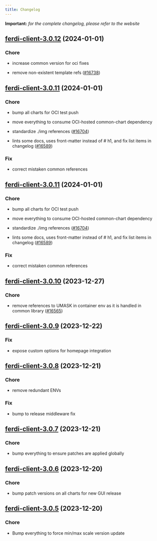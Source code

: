 ```yaml
---
title: Changelog
---
```


**Important:**
*for the complete changelog, please refer to the website*



## [ferdi-client-3.0.12](https://github.com/truecharts/charts/compare/ferdi-client-3.0.11...ferdi-client-3.0.12) (2024-01-01)

### Chore



- increase common version for oci fixes

- remove non-existent template refs ([#16738](https://github.com/truecharts/charts/issues/16738))


## [ferdi-client-3.0.11](https://github.com/truecharts/charts/compare/ferdi-client-3.0.10...ferdi-client-3.0.11) (2024-01-01)

### Chore



- bump all charts for OCI test push

- move everything to consume OCI-hosted common-chart dependency

- standardize ./img references ([#16704](https://github.com/truecharts/charts/issues/16704))

- lints some docs, uses front-matter instead of # h1, and fix list items in changelog ([#16589](https://github.com/truecharts/charts/issues/16589))

### Fix



- correct mistaken common references


## [ferdi-client-3.0.11](https://github.com/truecharts/charts/compare/ferdi-client-3.0.10...ferdi-client-3.0.11) (2024-01-01)

### Chore



- bump all charts for OCI test push

- move everything to consume OCI-hosted common-chart dependency

- standardize ./img references ([#16704](https://github.com/truecharts/charts/issues/16704))

- lints some docs, uses front-matter instead of # h1, and fix list items in changelog ([#16589](https://github.com/truecharts/charts/issues/16589))

### Fix



- correct mistaken common references
## [ferdi-client-3.0.10](https://github.com/truecharts/charts/compare/ferdi-client-3.0.9...ferdi-client-3.0.10) (2023-12-27)

### Chore

- remove references to UMASK in container env as it is handled in common library ([#16565](https://github.com/truecharts/charts/issues/16565))

## [ferdi-client-3.0.9](https://github.com/truecharts/charts/compare/ferdi-client-3.0.8...ferdi-client-3.0.9) (2023-12-22)

### Fix

- expose custom options for homepage integration

## [ferdi-client-3.0.8](https://github.com/truecharts/charts/compare/ferdi-client-3.0.7...ferdi-client-3.0.8) (2023-12-21)

### Chore

- remove redundant ENVs

### Fix

- bump to release middleware fix

## [ferdi-client-3.0.7](https://github.com/truecharts/charts/compare/ferdi-client-3.0.6...ferdi-client-3.0.7) (2023-12-21)

### Chore

- bump everything to ensure patches are applied globally

## [ferdi-client-3.0.6](https://github.com/truecharts/charts/compare/ferdi-client-3.0.5...ferdi-client-3.0.6) (2023-12-20)

### Chore

- bump patch versions on all charts for new GUI release

## [ferdi-client-3.0.5](https://github.com/truecharts/charts/compare/ferdi-client-3.0.4...ferdi-client-3.0.5) (2023-12-20)

### Chore

- Bump everything to force min/max scale version update
